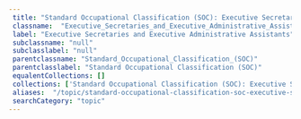 ```yaml
--- 
 title: "Standard Occupational Classification (SOC): Executive Secretaries and Executive Administrative Assistants" 
 classname:  "Executive_Secretaries_and_Executive_Administrative_Assistants" 
 label: "Executive Secretaries and Executive Administrative Assistants" 
 subclassname: "null" 
 subclasslabel: "null" 
 parentclassname: "Standard_Occupational_Classification_(SOC)" 
 parentclasslabel: "Standard Occupational Classification (SOC)" 
 equalentCollections: [] 
 collections: ['Standard Occupational Classification (SOC): Executive Secretaries and Executive Administrative Assistants']
 aliases:  "/topic/standard-occupational-classification-soc-executive-secretaries-and-executive-administrative-assistants"  
 searchCategory: "topic" 
---
```

